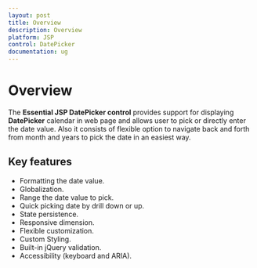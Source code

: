```yaml
---
layout: post
title: Overview
description: Overview
platform: JSP
control: DatePicker
documentation: ug
---
```

# Overview 

The **Essential JSP DatePicker control**  provides support for displaying **DatePicker** calendar in web page and allows user to pick or directly enter the date value. Also it consists of flexible option to navigate back and forth from month and years to pick the date in an easiest way.  

## Key features

* Formatting the date value.
* Globalization.
* Range the date value to pick.
* Quick picking date by drill down or up.
* State persistence.
* Responsive dimension.
* Flexible customization.
* Custom Styling.
* Built-in jQuery validation.
* Accessibility (keyboard and ARIA).

